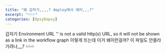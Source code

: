 ```yaml
---
title: "왜 갑자기,,,,? deploy에서 에러,,,?"
excerpt: "💦💦💦"
categories: [OpsyDopsy]
---
```


갑자기 Environment URL '' is not a valid http(s) URL, so it will not be shown as a link in the workflow graph 이렇게 뜨는데 이거 왜이런걸까? 이 파일도 안올라 가려나,,,,? 💦💦💦
